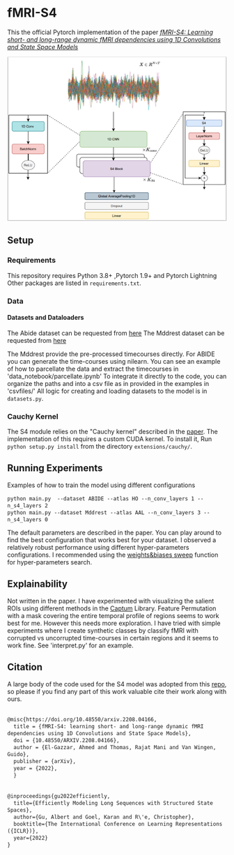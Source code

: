 # fMRI-S4

This the official Pytorch implementation of the paper [*fMRI-S4: Learning short- and long-range dynamic fMRI dependencies using 1D Convolutions and State Space Models*](https://arxiv.org/abs/2208.04166)

<p align="center">
  <img src=./images/model.png>
</p>

## Setup

### Requirements
This repository requires Python 3.8+ ,Pytorch 1.9+ and Pytorch Lightning
Other packages are listed in `requirements.txt`.

### Data

#### Datasets and Dataloaders
The Abide dataset can be requested from [here](http://preprocessed-connectomes-project.org/abide/)
The Mddrest dataset can be requested from [here](http://rfmri.org/REST-meta-MDD)

The Mddrest provide the pre-processed timecourses directly. For ABIDE you can generate the time-courses using nilearn.
You can see an example of how to parcellate the data and extract the timecourses  in 'data_notebook/parcellate.ipynb'
To integrate it directly to the code, you can organize the paths and into a csv file as in provided in the examples in 'csvfiles/'
All logic for creating and loading datasets to the model is in `datasets.py`.


### Cauchy Kernel

The S4 module relies on the "Cauchy kernel" described in the [paper](https://arxiv.org/abs/2111.00396).
The implementation of this requires a custom CUDA kernel.
To install it, Run `python setup.py install` from the directory `extensions/cauchy/`.


## Running Experiments

Examples of how to train the model using different configurations

```
python main.py  --dataset ABIDE --atlas HO --n_conv_layers 1 --n_s4_layers 2
python main.py --dataset Mddrest --atlas AAL --n_conv_layers 3 --n_s4_layers 0

```

The default parameters are described in the paper. You can play around to find the best configuration that works best for your dataset. I observed a relatively robust performance using different hyper-parameters configurations. I recommended using the [weights&biases sweep](https://docs.wandb.ai/guides/sweeps) function for hyper-parameters search.

## Explainability

Not written in the paper. I have experimented with visualizing the salient ROIs using different methods in the [Captum](https://captum.ai/docs/introduction.html) Library.
Feature Permutation with a mask covering the entire temporal profile of regions seems to work best for me. However this needs more exploration.
I have tried with simple experiments where I create synthetic classes by classify fMRI with corrupted vs uncorrupted time-courses in certain regions and it seems to work fine.
See 'interpret.py' for an example.


## Citation
A large body of the code used for the S4 model was adopted from this [repo](https://github.com/HazyResearch/state-spaces), so please if you find any part of this work valuable cite their work along with ours.

```

@misc{https://doi.org/10.48550/arxiv.2208.04166,
  title = {fMRI-S4: learning short- and long-range dynamic fMRI dependencies using 1D Convolutions and State Space Models},
  doi = {10.48550/ARXIV.2208.04166},
  author = {El-Gazzar, Ahmed and Thomas, Rajat Mani and Van Wingen, Guido},
  publisher = {arXiv},
  year = {2022},
  }


@inproceedings{gu2022efficiently,
  title={Efficiently Modeling Long Sequences with Structured State Spaces},
  author={Gu, Albert and Goel, Karan and R\'e, Christopher},
  booktitle={The International Conference on Learning Representations ({ICLR})},
  year={2022}
}

```
